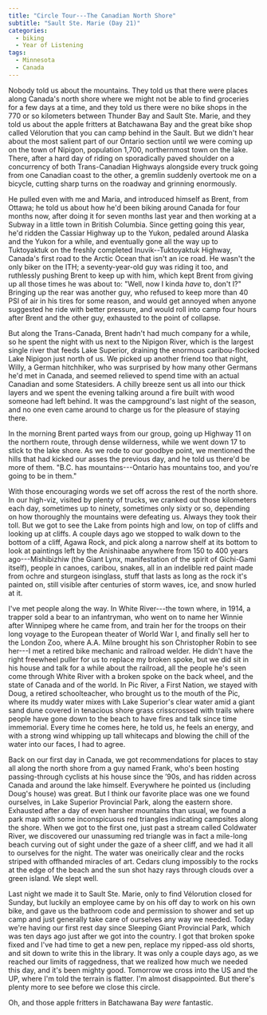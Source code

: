 ```yaml
---
title: "Circle Tour---The Canadian North Shore"
subtitle: "Sault Ste. Marie (Day 21)"
categories:
  - biking
  - Year of Listening
tags:
  - Minnesota
  - Canada
---
```


Nobody told us about the mountains. They told us that there were places along Canada's north shore where we might not be able to find groceries for a few days at a time, and they told us there were no bike shops in the 770 or so kilometers between Thunder Bay and Sault Ste. Marie, and they told us about the apple fritters at Batchawana Bay and the great bike shop called Vélorution that you can camp behind in the Sault. But we didn't hear about the most salient part of our Ontario section until we were coming up on the town of Nipigon, population 1,700, northernmost town on the lake. There, after a hard day of riding on sporadically paved shoulder on a concurrency of both Trans-Canadian Highways alongside every truck going from one Canadian coast to the other, a gremlin suddenly overtook me on a bicycle, cutting sharp turns on the roadway and grinning enormously.

He pulled even with me and Maria, and introduced himself as Brent, from Ottawa; he told us about how he'd been biking around Canada for four months now, after doing it for seven months last year and then working at a Subway in a little town in British Columbia. Since getting going this year, he'd ridden the Cassiar Highway up to the Yukon, pedaled around Alaska and the Yukon for a while, and eventually gone all the way up to Tuktoyaktuk on the freshly completed Inuvik--Tuktoyaktuk Highway, Canada's first road to the Arctic Ocean that isn't an ice road. He wasn't the only biker on the ITH; a seventy-year-old guy was riding it too, and ruthlessly pushing Brent to keep up with him, which kept Brent from giving up all those times he was about to: "Well, now I kinda *have* to, don't I?" Bringing up the rear was another guy, who refused to keep more than 40 PSI of air in his tires for some reason, and would get annoyed when anyone suggested he ride with better pressure, and would roll into camp four hours after Brent and the other guy, exhausted to the point of collapse. 

But along the Trans-Canada, Brent hadn't had much company for a while, so he spent the night with us next to the Nipigon River, which is the largest single river that feeds Lake Superior, draining the enormous caribou-flocked Lake Nipigon just north of us. We picked up another friend too that night, Willy, a German hitchhiker, who was surprised by how many other Germans he'd met in Canada, and seemed relieved to spend time with an actual Canadian and some Statesiders. A chilly breeze sent us all into our thick layers and we spent the evening talking around a fire built with wood someone had left behind. It was the campground's last night of the season, and no one even came around to charge us for the pleasure of staying there.

In the morning Brent parted ways from our group, going up Highway 11 on the northern route, through dense wilderness, while we went down 17 to stick to the lake shore. As we rode to our goodbye point, we mentioned the hills that had kicked our asses the previous day, and he told us there'd be more of them. "B.C. has mountains---Ontario has mountains too, and you're going to be in them."

With those encouraging words we set off across the rest of the north shore. In our high-viz, visited by plenty of trucks, we cranked out those kilometers each day, sometimes up to ninety, sometimes only sixty or so, depending on how thoroughly the mountains were defeating us. Always they took their toll. But we got to see the Lake from points high and low, on top of cliffs and looking up at cliffs. A couple days ago we stopped to walk down to the bottom of a cliff, Agawa Rock, and pick along a narrow shelf at its bottom to look at paintings left by the Anishinaabe anywhere from 150 to 400 years ago---Mishibizhiw (the Giant Lynx, manifestation of the spirit of Gichi-Gami itself), people in canoes, caribou, snakes, all in an indelible red paint made from ochre and sturgeon isinglass, stuff that lasts as long as the rock it's painted on, still visible after centuries of storm waves, ice, and snow hurled at it.

I've met people along the way. In White River---the town where, in 1914, a trapper sold a bear to an infantryman, who went on to name her Winnie after Winnipeg where he came from, and train her for the troops on their long voyage to the European theater of World War I, and finally sell her to the London Zoo, where A.A. Milne brought his son Christopher Robin to see her---I met a retired bike mechanic and railroad welder. He didn't have the right freewheel puller for us to replace my broken spoke, but we did sit in his house and talk for a while about the railroad, all the people he's seen come through White River with a broken spoke on the back wheel, and the state of Canada and of the world. In Pic River, a First Nation, we stayed with Doug, a retired schoolteacher, who brought us to the mouth of the Pic, where its muddy water mixes with Lake Superior's clear water amid a giant sand dune covered in tenacious shore grass crisscrossed with trails where people have gone down to the beach to have fires and talk since time immemorial. Every time he comes here, he told us, he feels an energy, and with a strong wind whipping up tall whitecaps and blowing the chill of the water into our faces, I had to agree.

Back on our first day in Canada, we got recommendations for places to stay all along the north shore from a guy named Frank, who's been hosting passing-through cyclists at his house since the ’90s, and has ridden across Canada and around the lake himself. Everywhere he pointed us (including Doug's house) was great. But I think our favorite place was one we found ourselves, in Lake Superior Provincial Park, along the eastern shore. Exhausted after a day of even harsher mountains than usual, we found a park map with some inconspicuous red triangles indicating campsites along the shore. When we got to the first one, just past a stream called Coldwater River, we discovered our unassuming red triangle was in fact a mile-long beach curving out of sight under the gaze of a sheer cliff, and we had it all to ourselves for the night. The water was oneirically clear and the rocks striped with offhanded miracles of art. Cedars clung impossibly to the rocks at the edge of the beach and the sun shot hazy rays through clouds over a green island. We slept well.

Last night we made it to Sault Ste. Marie, only to find Vélorution closed for Sunday, but luckily an employee came by on his off day to work on his own bike, and gave us the bathroom code and permission to shower and set up camp and just generally take care of ourselves any way we needed. Today we're having our first rest day since Sleeping Giant Provincial Park, which was ten days ago just after we got into the country. I got that broken spoke fixed and I've had time to get a new pen, replace my ripped-ass old shorts, and sit down to write this in the library. It was only a couple days ago, as we reached our limits of raggedness, that we realized how much we needed this day, and it's been mighty good. Tomorrow we cross into the US and the UP, where I'm told the terrain is flatter. I'm almost disappointed. But there's plenty more to see before we close this circle.

Oh, and those apple fritters in Batchawana Bay *were* fantastic.
